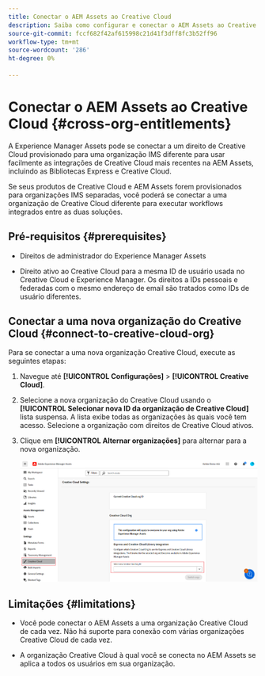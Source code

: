```yaml
---
title: Conectar o AEM Assets ao Creative Cloud
description: Saiba como configurar e conectar o AEM Assets ao Creative Cloud. Conecte-se a um direito de Creative Cloud que é provisionado para uma organização IMS diferente para usar facilmente as integrações de Creative Cloud mais recentes no AEM Assets, incluindo Bibliotecas Expressas e Creative Cloud.
source-git-commit: fccf682f42af615998c21d41f3dff8fc3b52ff96
workflow-type: tm+mt
source-wordcount: '286'
ht-degree: 0%

---
```


# Conectar o AEM Assets ao Creative Cloud  {#cross-org-entitlements}

A Experience Manager Assets pode se conectar a um direito de Creative Cloud provisionado para uma organização IMS diferente para usar facilmente as integrações de Creative Cloud mais recentes na AEM Assets, incluindo as Bibliotecas Express e Creative Cloud.

Se seus produtos de Creative Cloud e AEM Assets forem provisionados para organizações IMS separadas, você poderá se conectar a uma organização de Creative Cloud diferente para executar workflows integrados entre as duas soluções.

## Pré-requisitos {#prerequisites}

* Direitos de administrador do Experience Manager Assets

* Direito ativo ao Creative Cloud para a mesma ID de usuário usada no Creative Cloud e Experience Manager. Os direitos a IDs pessoais e federadas com o mesmo endereço de email são tratados como IDs de usuário diferentes.

## Conectar a uma nova organização do Creative Cloud {#connect-to-creative-cloud-org}

Para se conectar a uma nova organização Creative Cloud, execute as seguintes etapas:

1. Navegue até **[!UICONTROL Configurações]** > **[!UICONTROL Creative Cloud]**.

1. Selecione a nova organização do Creative Cloud usando o **[!UICONTROL Selecionar nova ID da organização de Creative Cloud]** lista suspensa. A lista exibe todas as organizações às quais você tem acesso. Selecione a organização com direitos de Creative Cloud ativos.

1. Clique em **[!UICONTROL Alternar organizações]** para alternar para a nova organização.

   ![Direitos de Organização Cruzada](assets/cross-org-entitlements.png)

## Limitações {#limitations}

* Você pode conectar o AEM Assets a uma organização Creative Cloud de cada vez. Não há suporte para conexão com várias organizações Creative Cloud de cada vez.

* A organização Creative Cloud à qual você se conecta no AEM Assets se aplica a todos os usuários em sua organização.

